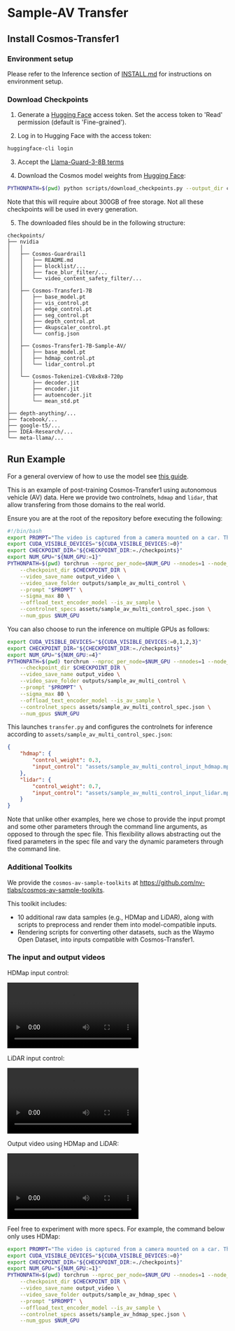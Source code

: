 # Sample-AV Transfer

## Install Cosmos-Transfer1

### Environment setup

Please refer to the Inference section of [INSTALL.md](/INSTALL.md#inference) for instructions on environment setup.

### Download Checkpoints

1. Generate a [Hugging Face](https://huggingface.co/settings/tokens) access token. Set the access token to 'Read' permission (default is 'Fine-grained').

2. Log in to Hugging Face with the access token:

```bash
huggingface-cli login
```

3. Accept the [Llama-Guard-3-8B terms](https://huggingface.co/meta-llama/Llama-Guard-3-8B)

4. Download the Cosmos model weights from [Hugging Face](https://huggingface.co/collections/nvidia/cosmos-transfer1-67c9d328196453be6e568d3e):

```bash
PYTHONPATH=$(pwd) python scripts/download_checkpoints.py --output_dir checkpoints/
```

Note that this will require about 300GB of free storage. Not all these checkpoints will be used in every generation.

5. The downloaded files should be in the following structure:

```
checkpoints/
├── nvidia
│   │
│   ├── Cosmos-Guardrail1
│   │   ├── README.md
│   │   ├── blocklist/...
│   │   ├── face_blur_filter/...
│   │   └── video_content_safety_filter/...
│   │
│   ├── Cosmos-Transfer1-7B
│   │   ├── base_model.pt
│   │   ├── vis_control.pt
│   │   ├── edge_control.pt
│   │   ├── seg_control.pt
│   │   ├── depth_control.pt
│   │   ├── 4kupscaler_control.pt
│   │   └── config.json
│   │
│   ├── Cosmos-Transfer1-7B-Sample-AV/
│   │   ├── base_model.pt
│   │   ├── hdmap_control.pt
│   │   └── lidar_control.pt
│   │
│   └── Cosmos-Tokenize1-CV8x8x8-720p
│       ├── decoder.jit
│       ├── encoder.jit
│       ├── autoencoder.jit
│       └── mean_std.pt
│
├── depth-anything/...
├── facebook/...
├── google-t5/...
├── IDEA-Research/...
└── meta-llama/...
```

## Run Example

For a general overview of how to use the model see [this guide](/examples/inference_cosmos_transfer1_7b.md).

This is an example of post-training Cosmos-Transfer1 using autonomous vehicle (AV) data. Here we provide two controlnets, `hdmap` and `lidar`, that allow transfering from those domains to the real world.

Ensure you are at the root of the repository before executing the following:

```bash
#!/bin/bash
export PROMPT="The video is captured from a camera mounted on a car. The camera is facing forward. The video showcases a scenic golden-hour drive through a suburban area, bathed in the warm, golden hues of the setting sun. The dashboard camera captures the play of light and shadow as the sun’s rays filter through the trees, casting elongated patterns onto the road. The streetlights remain off, as the golden glow of the late afternoon sun provides ample illumination. The two-lane road appears to shimmer under the soft light, while the concrete barrier on the left side of the road reflects subtle warm tones. The stone wall on the right, adorned with lush greenery, stands out vibrantly under the golden light, with the palm trees swaying gently in the evening breeze. Several parked vehicles, including white sedans and vans, are seen on the left side of the road, their surfaces reflecting the amber hues of the sunset. The trees, now highlighted in a golden halo, cast intricate shadows onto the pavement. Further ahead, houses with red-tiled roofs glow warmly in the fading light, standing out against the sky, which transitions from deep orange to soft pastel blue. As the vehicle continues, a white sedan is seen driving in the same lane, while a black sedan and a white van move further ahead. The road markings are crisp, and the entire setting radiates a peaceful, almost cinematic beauty. The golden light, combined with the quiet suburban landscape, creates an atmosphere of tranquility and warmth, making for a mesmerizing and soothing drive."
export CUDA_VISIBLE_DEVICES="${CUDA_VISIBLE_DEVICES:=0}"
export CHECKPOINT_DIR="${CHECKPOINT_DIR:=./checkpoints}"
export NUM_GPU="${NUM_GPU:=1}"
PYTHONPATH=$(pwd) torchrun --nproc_per_node=$NUM_GPU --nnodes=1 --node_rank=0 cosmos_transfer1/diffusion/inference/transfer.py \
    --checkpoint_dir $CHECKPOINT_DIR \
    --video_save_name output_video \
    --video_save_folder outputs/sample_av_multi_control \
    --prompt "$PROMPT" \
    --sigma_max 80 \
    --offload_text_encoder_model --is_av_sample \
    --controlnet_specs assets/sample_av_multi_control_spec.json \
    --num_gpus $NUM_GPU
```

You can also choose to run the inference on multiple GPUs as follows:

```bash
export CUDA_VISIBLE_DEVICES="${CUDA_VISIBLE_DEVICES:=0,1,2,3}"
export CHECKPOINT_DIR="${CHECKPOINT_DIR:=./checkpoints}"
export NUM_GPU="${NUM_GPU:=4}"
PYTHONPATH=$(pwd) torchrun --nproc_per_node=$NUM_GPU --nnodes=1 --node_rank=0 cosmos_transfer1/diffusion/inference/transfer.py \
    --checkpoint_dir $CHECKPOINT_DIR \
    --video_save_name output_video \
    --video_save_folder outputs/sample_av_multi_control \
    --prompt "$PROMPT" \
    --sigma_max 80 \
    --offload_text_encoder_model --is_av_sample \
    --controlnet_specs assets/sample_av_multi_control_spec.json \
    --num_gpus $NUM_GPU
```

This launches `transfer.py` and configures the controlnets for inference according to `assets/sample_av_multi_control_spec.json`:

```json
{
    "hdmap": {
        "control_weight": 0.3,
        "input_control": "assets/sample_av_multi_control_input_hdmap.mp4"
    },
    "lidar": {
        "control_weight": 0.7,
        "input_control": "assets/sample_av_multi_control_input_lidar.mp4"
    }
}
```

Note that unlike other examples, here we chose to provide the input prompt and some other parameters through the command line arguments, as opposed to through the spec file. This flexibility allows abstracting out the fixed parameters in the spec file and vary the dynamic parameters through the command line.

### Additional Toolkits
We provide the `cosmos-av-sample-toolkits` at https://github.com/nv-tlabs/cosmos-av-sample-toolkits.

This toolkit includes:

- 10 additional raw data samples (e.g., HDMap and LiDAR), along with scripts to preprocess and render them into model-compatible inputs.
- Rendering scripts for converting other datasets, such as the Waymo Open Dataset, into inputs compatible with Cosmos-Transfer1.

### The input and output videos

HDMap input control:

<video src="https://github.com/user-attachments/assets/5518273f-5dd6-42a2-99b1-9af683da6c9d">
  Your browser does not support the video tag.
</video>


LiDAR input control:

<video src="https://github.com/user-attachments/assets/2a9c1bf7-f239-4ac0-adde-5521311785b8">
  Your browser does not support the video tag.
</video>


Output video using HDMap and LiDAR:

<video src="https://github.com/user-attachments/assets/36292685-044f-4d04-98e9-bb3187a615e5">
  Your browser does not support the video tag.
</video>

Feel free to experiment with more specs. For example, the command below only uses HDMap:

```bash
export PROMPT="The video is captured from a camera mounted on a car. The camera is facing forward. The video showcases a scenic golden-hour drive through a suburban area, bathed in the warm, golden hues of the setting sun. The dashboard camera captures the play of light and shadow as the sun’s rays filter through the trees, casting elongated patterns onto the road. The streetlights remain off, as the golden glow of the late afternoon sun provides ample illumination. The two-lane road appears to shimmer under the soft light, while the concrete barrier on the left side of the road reflects subtle warm tones. The stone wall on the right, adorned with lush greenery, stands out vibrantly under the golden light, with the palm trees swaying gently in the evening breeze. Several parked vehicles, including white sedans and vans, are seen on the left side of the road, their surfaces reflecting the amber hues of the sunset. The trees, now highlighted in a golden halo, cast intricate shadows onto the pavement. Further ahead, houses with red-tiled roofs glow warmly in the fading light, standing out against the sky, which transitions from deep orange to soft pastel blue. As the vehicle continues, a white sedan is seen driving in the same lane, while a black sedan and a white van move further ahead. The road markings are crisp, and the entire setting radiates a peaceful, almost cinematic beauty. The golden light, combined with the quiet suburban landscape, creates an atmosphere of tranquility and warmth, making for a mesmerizing and soothing drive."
export CUDA_VISIBLE_DEVICES="${CUDA_VISIBLE_DEVICES:=0}"
export CHECKPOINT_DIR="${CHECKPOINT_DIR:=./checkpoints}"
export NUM_GPU="${NUM_GPU:=1}"
PYTHONPATH=$(pwd) torchrun --nproc_per_node=$NUM_GPU --nnodes=1 --node_rank=0 cosmos_transfer1/diffusion/inference/transfer.py \
    --checkpoint_dir $CHECKPOINT_DIR \
    --video_save_name output_video \
    --video_save_folder outputs/sample_av_hdmap_spec \
    --prompt "$PROMPT" \
    --offload_text_encoder_model --is_av_sample \
    --controlnet_specs assets/sample_av_hdmap_spec.json \
    --num_gpus $NUM_GPU
```
